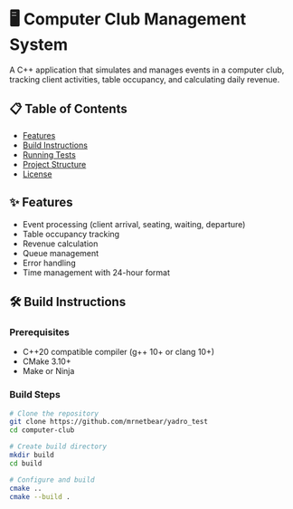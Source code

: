 # 🖥️ Computer Club Management System

A C++ application that simulates and manages events in a computer club, tracking client activities, table occupancy, and calculating daily revenue.

## 📋 Table of Contents
- [Features](#-features)
- [Build Instructions](#-build-instructions)
- [Running Tests](#-running-tests)
- [Project Structure](#-project-structure)
- [License](#-license)

## ✨ Features
- Event processing (client arrival, seating, waiting, departure)
- Table occupancy tracking
- Revenue calculation
- Queue management
- Error handling
- Time management with 24-hour format

## 🛠 Build Instructions

### Prerequisites
- C++20 compatible compiler (g++ 10+ or clang 10+)
- CMake 3.10+
- Make or Ninja

### Build Steps
```bash
# Clone the repository
git clone https://github.com/mrnetbear/yadro_test
cd computer-club

# Create build directory
mkdir build
cd build

# Configure and build
cmake ..
cmake --build .